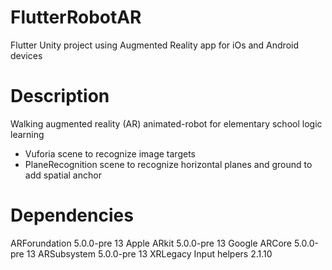 # FlutterRobotAR
 Flutter Unity project using Augmented Reality app for iOs and Android devices

# Description
Walking augmented reality (AR) animated-robot for elementary school logic learning

- Vuforia scene to recognize image targets
- PlaneRecognition scene to recognize horizontal planes and ground to add spatial anchor

# Dependencies

ARForundation 5.0.0-pre 13
Apple ARkit  5.0.0-pre 13
Google ARCore  5.0.0-pre 13
ARSubsystem  5.0.0-pre 13
XRLegacy Input helpers 2.1.10
